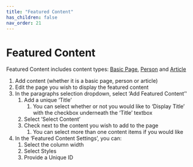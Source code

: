 ```yaml
---
title: "Featured Content"
has_children: false
nav_order: 21
---
```


# Featured Content
Featured Content includes content types: [Basic Page](../content/basic-pages/basic-pages.md), [Person](../content/person/person.md) and [Article](../content/articles/articles.md)

1. Add content (whether it is a basic page, person or article)
2. Edit the page you wish to display the featured content
3. In the paragraphs selection dropdown, select ‘Add Featured Content’'
    1. Add a unique ‘Title’
        1. You can select whether or not you would like to ‘Display Title’ with the checkbox underneath the ‘Title’ textbox
    2. Select ’Select Content’
    3. Check next to the content you wish to add to the page
        1. You can select more than one content items if you would like
4. In the ‘Featured Content Settings’, you can: 
    1. Select the column width
    2. Select Styles
    3. Provide a Unique ID

